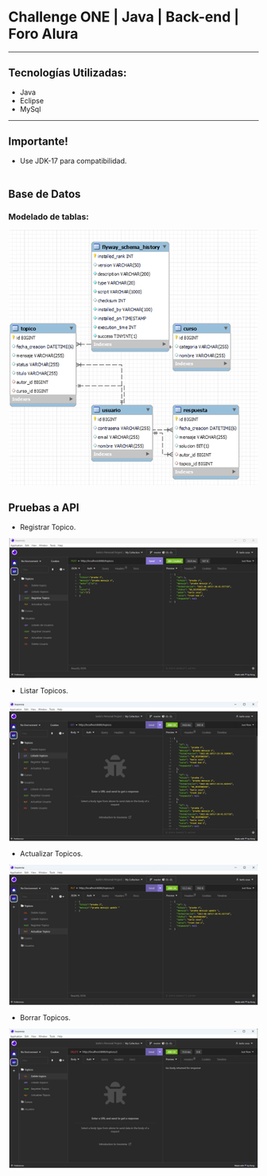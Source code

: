 # Challenge ONE | Java | Back-end | Foro Alura
---

## Tecnologías Utilizadas:

- Java
- Eclipse
- MySql

---
## Importante! 

- Use JDK-17 para compatibilidad. </br></br>

## Base de Datos

### Modelado de tablas:

<p align="center" >
     <img width="500" heigth="500" src="https://github.com/Ksosar/foro_alura/blob/main/images/database.png">
</p>

## Pruebas a API

- Registrar Topico.

<p align="center" >
     <img width="500" heigth="500" src="https://github.com/Ksosar/foro_alura/blob/main/images/Registrar%20topico.png">
</p>

- Listar Topicos.

<p align="center" >
     <img width="500" heigth="500" src="https://github.com/Ksosar/foro_alura/blob/main/images/Listado%20de%20Topicos.png">
</p>

- Actualizar Topicos.

<p align="center" >
     <img width="500" heigth="500" src="https://github.com/Ksosar/foro_alura/blob/main/images/update%20topico.png">
</p>

- Borrar Topicos.

<p align="center" >
     <img width="500" heigth="500" src="https://github.com/Ksosar/foro_alura/blob/main/images/borrar%20topico.png">
</p>
